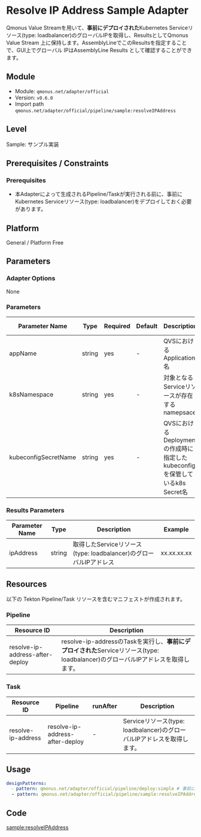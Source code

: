 # Resolve IP Address Sample Adapter
Qmonus Value Streamを用いて、**事前にデプロイされた**Kubernetes Serviceリソース(type: loadbalancer)のグローバルIPを取得し、ResultsとしてQmonus Value Stream 上に保持します。AssemblyLineでこのResultsを指定することで、GUI上でグローバル IPはAssemblyLine Results として確認することができます。

## Module
- Module: `qmonus.net/adapter/official`
- Version: `v0.6.0`
- Import path `qmonus.net/adapter/official/pipeline/sample:resolveIPAddress`

## Level
Sample: サンプル実装

## Prerequisites / Constraints

### Prerequisites
* 本Adapterによって生成されるPipeline/Taskが実行される前に、事前にKubernetes Serviceリソース(type: loadbalancer)をデプロイしておく必要があります。

## Platform
General / Platform Free

## Parameters

### Adapter Options
None

### Parameters
| Parameter Name | Type | Required | Default | Description | Example | Auto Binding |
| --- | --- | --- | --- | --- | --- | --- |
| appName | string | yes | - | QVSにおけるApplication名 | nginx | yes | 
| k8sNamespace | string | yes | - | 対象となるServiceリソースが存在するnamepsace | | yes | 
| kubeconfigSecretName | string | yes | - | QVSにおけるDeploymentの作成時に指定したkubeconfigを保管しているk8s Secret名 | | yes |

### Results Parameters
| Parameter Name | Type | Description | Example |
| --- | --- | --- | --- |
| ipAddress  | string | 取得したServiceリソース(type: loadbalancer)のグローバルIPアドレス | xx.xx.xx.xx |

## Resources
以下の Tekton Pipeline/Task リソースを含むマニフェストが作成されます。

### Pipeline
| Resource ID | Description |
| --- | --- |
| resolve-ip-address-after-deploy  | resolve-ip-addressのTaskを実行し、**事前にデプロイされた**Serviceリソース(type: loadbalancer)のグローバルIPアドレスを取得します。 |

### Task
| Resource ID | Pipeline | runAfter | Description |
| --- | --- | --- | --- |
| resolve-ip-address | resolve-ip-address-after-deploy | - | Serviceリソース(type: loadbalancer)のグローバルIPアドレスを取得します。 |

## Usage
``` yaml
designPatterns: 
　- pattern: qmonus.net/adapter/official/pipeline/deploy:simple # 事前にServiceリソースをデプロイするためのCI/CD Adpterを共に宣言することで、本Adapterが機能する
  - pattern: qmonus.net/adapter/official/pipeline/sample:resolveIPAddress
```

## Code
[sample:resolveIPAddress](../../pipeline/sample/resolveIPAddress.cue)